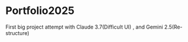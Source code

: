 ﻿# Portfolio2025

First big project attempt with Claude 3.7(Difficult UI) , and Gemini 2.5(Re-structure)
